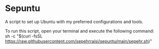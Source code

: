 # Sepuntu

A script to set up Ubuntu with my preferred configurations and tools.

To run this script, open your terminal and execute the following command:
sh -c "$(curl -fsSL https://raw.githubusercontent.com/sepehrraisi/sepuntu/main/sepehr.sh)"